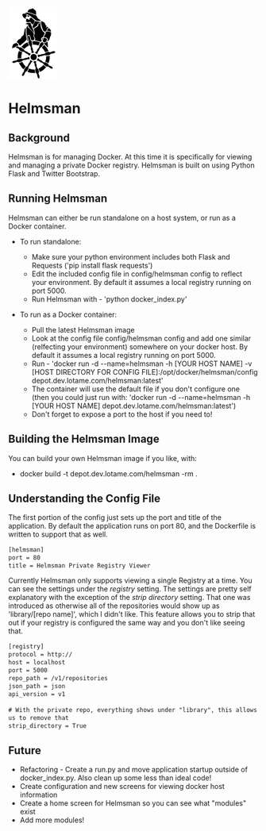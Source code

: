 ![Image of Helmsman](/static/images/helmsman.png)

Helmsman
==========================

Background
----------

Helmsman is for managing Docker.  At this time it is specifically for viewing and managing a private Docker registry.  Helmsman is built on using Python Flask and Twitter Bootstrap.


Running Helmsman
----------------

Helmsman can either be run standalone on a host system, or run as a Docker container.

* To run standalone:
  * Make sure your python environment includes both Flask and Requests ('pip install flask requests')
  * Edit the included config file in config/helmsman config to reflect your environment.  By default it assumes a local registry running on port 5000.
  * Run Helmsman with - 'python docker_index.py'

* To run as a Docker container:
  * Pull the latest Helmsman image
  * Look at the config file config/helmsman config and add one similar (relfecting your environment) somewhere on your docker host.  By default it assumes a local registry running on port 5000.
  * Run - 'docker run -d  --name=helmsman -h [YOUR HOST NAME] -v [HOST DIRECTORY FOR CONFIG FILE]:/opt/docker/helmsman/config depot.dev.lotame.com/helmsman:latest'
  * The container will use the default file if you don't configure one (then you could just run with: 'docker run -d  --name=helmsman -h [YOUR HOST NAME] depot.dev.lotame.com/helmsman:latest')
  * Don't forget to expose a port to the host if you need to!

Building the Helmsman Image
---------------------------

You can build your own Helmsman image if you like, with:

* docker build -t depot.dev.lotame.com/helmsman -rm .


Understanding the Config File
------------------------------

The first portion of the config just sets up the port and title of the application.  By default the application runs on port 80, and the Dockerfile is written to support that as well.

``` 
[helmsman]
port = 80
title = Helmsman Private Registry Viewer
```

Currently Helmsman only supports viewing a single Registry at a time.  You can see the settings under the *registry* setting.  The settings are pretty self explanatory with the exception of the *strip directory* setting.  That one was introduced as otherwise all of the repositories would show up as 'library/[repo name]', which I didn't like.  This feature allows you to strip that out if your registry is configured the same way and you don't like seeing that.


```
[registry]
protocol = http://
host = localhost
port = 5000
repo_path = /v1/repositories
json_path = json
api_version = v1

# With the private repo, everything shows under "library", this allows us to remove that
strip_directory = True
```

Future
------

* Refactoring - Create a run.py and move application startup outside of docker_index.py.  Also clean up some less than ideal code!
* Create configuration and new screens for viewing docker host information
* Create a home screen for Helmsman so you can see what "modules" exist
* Add more modules!